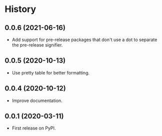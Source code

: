 # History

## 0.0.6 (2021-06-16)

* Add support for pre-release packages that don't use a dot to separate the pre-release signifier.

## 0.0.5 (2020-10-13)

* Use pretty table for better formatting.

## 0.0.4 (2020-10-12)

* Improve documentation.

## 0.0.1 (2020-03-11)

* First release on PyPI.
